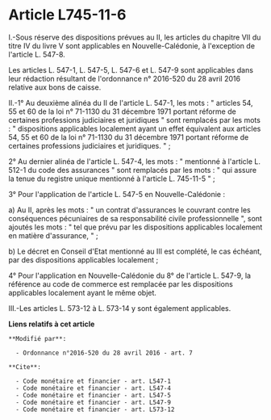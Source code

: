 # Article L745-11-6

I.-Sous réserve des dispositions prévues au II, les articles du chapitre VII du titre IV du livre V sont applicables en
Nouvelle-Calédonie, à l'exception de l'article L. 547-8.

Les articles L. 547-1, L. 547-5, L. 547-6 et L. 547-9 sont applicables dans leur rédaction résultant de l'ordonnance n°
2016-520 du 28 avril 2016 relative aux bons de caisse.

II.-1° Au deuxième alinéa du II de l'article L. 547-1, les mots : " articles 54, 55 et 60 de la loi n° 71-1130 du 31 décembre
1971 portant réforme de certaines professions judiciaires et juridiques " sont remplacés par les mots : " dispositions
applicables localement ayant un effet équivalent aux articles 54, 55 et 60 de la loi n° 71-1130 du 31 décembre 1971 portant
réforme de certaines professions judiciaires et juridiques. " ; 

2° Au dernier alinéa de l'article L. 547-4, les mots : " mentionné à l'article L. 512-1 du code des assurances " sont
remplacés par les mots : " qui assure la tenue du registre unique mentionné à l'article L. 745-11-5 " ; 

3° Pour l'application de l'article L. 547-5 en Nouvelle-Calédonie : 

a) Au II, après les mots : " un contrat d'assurances le couvrant contre les conséquences pécuniaires de sa responsabilité
civile professionnelle ", sont ajoutés les mots : " tel que prévu par les dispositions applicables localement en matière
d'assurance, " ; 

b) Le décret en Conseil d'Etat mentionné au III est complété, le cas échéant, par des dispositions applicables localement ; 

4° Pour l'application en Nouvelle-Calédonie du 8° de l'article L. 547-9, la référence au code de commerce est remplacée par
les dispositions applicables localement ayant le même objet. 

III.-Les articles L. 573-12 à L. 573-14 y sont également applicables.

**Liens relatifs à cet article**

	**Modifié par**:

	  - Ordonnance n°2016-520 du 28 avril 2016 - art. 7

	**Cite**:

	  - Code monétaire et financier - art. L547-1
	  - Code monétaire et financier - art. L547-4
	  - Code monétaire et financier - art. L547-5
	  - Code monétaire et financier - art. L547-9
	  - Code monétaire et financier - art. L573-12

